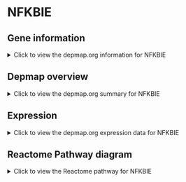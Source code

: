 <h1>NFKBIE</h1>

<h2>Gene information</h2>
<details>
  <summary>Click to view the depmap.org information for NFKBIE</summary>
  <p><a href="https://depmap.org/portal/gene/NFKBIE?tab=about" target="_BLANK">Open page in a new tab...</a></p>
  <iframe src="https://depmap.org/portal/gene/NFKBIE?tab=about" style="border:none;width:100%;height:800px"></iframe>
</details>

<h2>Depmap overview</h2>
<details>
  <summary>Click to view the depmap.org summary for NFKBIE</summary>
  <p><a href="https://depmap.org/portal/gene/NFKBIE?tab=overview" target="_BLANK">Open page in a new tab...</a></p>
  <iframe src="https://depmap.org/portal/gene/NFKBIE?tab=overview" style="border:none;width:100%;height:800px"></iframe>
</details>

<h2>Expression</h2>
<details>
  <summary>Click to view the depmap.org expression data for NFKBIE</summary>
  <p><a href="https://depmap.org/portal/gene/NFKBIE?tab=characterization" target="_BLANK">Open page in a new tab...</a></p>
  <iframe src="https://depmap.org/portal/gene/NFKBIE?tab=characterization" style="border:none;width:100%;height:800px"></iframe>
</details>



<h2>Reactome Pathway diagram</h2>
<details>
  <summary>Click to view the Reactome pathway for NFKBIE</summary>
  <p><a href="https://reactome.org/PathwayBrowser/#/R-HSA-1169091" target="_BLANK">Open page in a new tab...</a></p>
  <p>Activation of NF-kappaB in B cells</p>
<iframe src="https://reactome.org/PathwayBrowser/#/R-HSA-1169091" style="border:none;width:100%;height:800px"></iframe>
</details>



